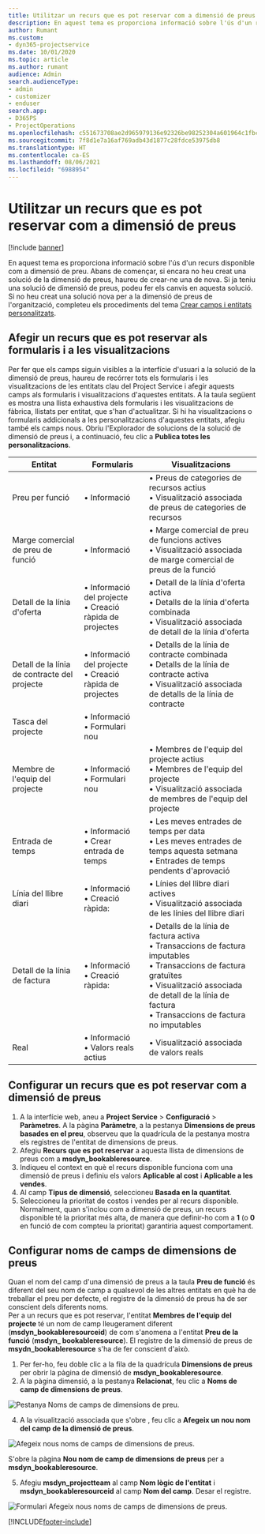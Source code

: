 ```yaml
---
title: Utilitzar un recurs que es pot reservar com a dimensió de preus
description: En aquest tema es proporciona informació sobre l'ús d'un recurs disponible com a dimensió de preu.
author: Rumant
ms.custom:
- dyn365-projectservice
ms.date: 10/01/2020
ms.topic: article
ms.author: rumant
audience: Admin
search.audienceType:
- admin
- customizer
- enduser
search.app:
- D365PS
- ProjectOperations
ms.openlocfilehash: c551673708ae2d965979136e92326be98252304a601964c1fbc52a329c592712
ms.sourcegitcommit: 7f8d1e7a16af769adb43d1877c28fdce53975db8
ms.translationtype: HT
ms.contentlocale: ca-ES
ms.lasthandoff: 08/06/2021
ms.locfileid: "6988954"
---
```

# <a name="use-bookable-resource-as-a-pricing-dimension"></a>Utilitzar un recurs que es pot reservar com a dimensió de preus

[!include [banner](../includes/psa-now-project-operations.md)]

En aquest tema es proporciona informació sobre l'ús d'un recurs disponible com a dimensió de preu. Abans de començar, si encara no heu creat una solució de la dimensió de preus, haureu de crear-ne una de nova. Si ja teniu una solució de dimensió de preus, podeu fer els canvis en aquesta solució. Si no heu creat una solució nova per a la dimensió de preus de l'organització, completeu els procediments del tema [Crear camps i entitats personalitzats](create-custom-fields-entities.md).

## <a name="add-bookable-resource-to-forms-and-views"></a>Afegir un recurs que es pot reservar als formularis i a les visualitzacions
Per fer que els camps siguin visibles a la interfície d'usuari a la solució de la dimensió de preus, haureu de recórrer tots els formularis i les visualitzacions de les entitats clau del Project Service i afegir aquests camps als formularis i visualitzacions d'aquestes entitats.
A la taula següent es mostra una llista exhaustiva dels formularis i les visualitzacions de fàbrica, llistats per entitat, que s'han d'actualitzar. Si hi ha visualitzacions o formularis addicionals a les personalitzacions d'aquestes entitats, afegiu també els camps nous.
Obriu l'Explorador de solucions de la solució de dimensió de preus i, a continuació, feu clic a **Publica totes les personalitzacions**.


|   Entitat        | Formularis   |Visualitzacions        |
| ------------------------------|---------------------------------|----------------------------------|
|  Preu per funció|• Informació |• Preus de categories de recursos actius<br> • Visualització associada de preus de categories de recursos|
|  Marge comercial de preu de funció|• Informació|• Marge comercial de preu de funcions actives<br>• Visualització associada de marge comercial de preus de la funció|
|  Detall de la línia d'oferta|• Informació del projecte<br>• Creació ràpida de projectes|• Detall de la línia d'oferta activa<br>• Detalls de la línia d'oferta combinada<br>• Visualització associada de detall de la línia d'oferta|
|  Detall de la línia de contracte del projecte|• Informació del projecte<br>• Creació ràpida de projectes|• Detalls de la línia de contracte combinada<br>• Detalls de la línia de contracte activa<br>• Visualització associada de detalls de la línia de contracte|
|  Tasca del projecte|• Informació<br>• Formulari nou||
|  Membre de l'equip del projecte|• Informació<br>• Formulari nou|• Membres de l'equip del projecte actius<br>• Membres de l'equip del projecte<br>• Visualització associada de membres de l'equip del projecte|
|  Entrada de temps|• Informació<br>• Crear entrada de temps|• Les meves entrades de temps per data<br>• Les meves entrades de temps aquesta setmana<br>• Entrades de temps pendents d'aprovació|
|  Línia del llibre diari|• Informació<br>• Creació ràpida:|• Línies del llibre diari actives<br>• Visualització associada de les línies del llibre diari|
|  Detall de la línia de factura|• Informació<br>• Creació ràpida:|• Detalls de la línia de factura activa<br>• Transaccions de factura imputables<br>• Transaccions de factura gratuïtes<br>• Visualització associada de detall de la línia de factura<br>• Transaccions de factura no imputables|
|  Real|• Informació<br>• Valors reals actius|• Visualització associada de valors reals|

## <a name="set-up-bookable-resource-as-a-pricing-dimension"></a>Configurar un recurs que es pot reservar com a dimensió de preus

1. A la interfície web, aneu a **Project Service** > **Configuració** > **Paràmetres**. A la pàgina **Paràmetre**, a la pestanya **Dimensions de preus basades en el preu**, observeu que la quadrícula de la pestanya mostra els registres de l'entitat de dimensions de preus. 
2. Afegiu **Recurs que es pot reservar** a aquesta llista de dimensions de preus com a **msdyn_bookableresource**. 
3. Indiqueu el context en què el recurs disponible funciona com una dimensió de preus i definiu els valors **Aplicable al cost** i **Aplicable a les vendes**.
4. Al camp **Tipus de dimensió**, seleccioneu **Basada en la quantitat**. 
5. Seleccioneu la prioritat de costos i vendes per al recurs disponible. Normalment, quan s'inclou com a dimensió de preus, un recurs disponible té la prioritat més alta, de manera que definir-ho com a **1** (o **0** en funció de com compteu la prioritat) garantiria aquest comportament.

## <a name="set-up-pricing-dimension-field-names"></a>Configurar noms de camps de dimensions de preus

Quan el nom del camp d'una dimensió de preus a la taula **Preu de funció** és diferent del seu nom de camp a qualsevol de les altres entitats en què ha de treballar el preu per defecte, el registre de la dimensió de preus ha de ser conscient dels diferents noms.    
Per a un recurs que es pot reservar, l'entitat **Membres de l'equip del projecte** té un nom de camp lleugerament diferent (**msdyn_bookableresourceid**) de com s'anomena a l'entitat **Preu de la funció** (**msdyn_ bookableresource**). El registre de la dimensió de preus de **msydn_bookableresource** s'ha de fer conscient d'això. 
1. Per fer-ho, feu doble clic a la fila de la quadrícula **Dimensions de preus** per obrir la pàgina de dimensió de **msdyn_bookableresource**.
2. A la pàgina dimensió, a la pestanya **Relacionat**, feu clic a **Noms de camp de dimensions de preus**.

 ![Pestanya Noms de camps de dimensions de preu.](media/PD-fieldname.png)

4. A la visualització associada que s'obre , feu clic a **Afegeix un nou nom del camp de la dimensió de preus**.

 ![Afegeix nous noms de camps de dimensions de preus.](media/Add-NewPD-fieldname.png)


S'obre la pàgina **Nou nom de camp de dimensions de preus** per a **msdyn_bookableresource**. 

5. Afegiu **msdyn_projectteam** al camp **Nom lògic de l'entitat** i **msdyn_bookableresourceid** al camp **Nom del camp**. Desar el registre.

 ![Formulari Afegeix nous noms de camps de dimensions de preus.](media/PD-fieldname-Added.png)


[!INCLUDE[footer-include](../includes/footer-banner.md)]